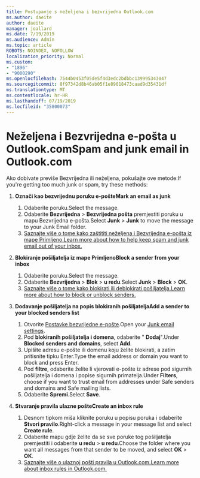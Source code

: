 ```yaml
---
title: Postupanje s neželjena i bezvrijedna Outlook.com
ms.author: daeite
author: daeite
manager: joallard
ms.date: 7/19/2019
ms.audience: Admin
ms.topic: article
ROBOTS: NOINDEX, NOFOLLOW
localization_priority: Normal
ms.custom:
- "1896"
- "9000290"
ms.openlocfilehash: 7544b0453f05de5f4d3edc2bdbbc139995343047
ms.sourcegitcommit: 8f97342d8b46ab05f1e89018473caad9d35431df
ms.translationtype: MT
ms.contentlocale: hr-HR
ms.lasthandoff: 07/19/2019
ms.locfileid: "35800073"
---
```

# <a name="spam-and-junk-email-in-outlookcom"></a><span data-ttu-id="4292e-102">Neželjena i Bezvrijedna e-pošta u Outlook.com</span><span class="sxs-lookup"><span data-stu-id="4292e-102">Spam and junk email in Outlook.com</span></span>

<span data-ttu-id="4292e-103">Ako dobivate previše Bezvrijedna ili neželjena, pokušajte ove metode:</span><span class="sxs-lookup"><span data-stu-id="4292e-103">If you're getting too much junk or spam, try these methods:</span></span>

1. <span data-ttu-id="4292e-104">**Označi kao bezvrijednu poruku e-pošte**</span><span class="sxs-lookup"><span data-stu-id="4292e-104">**Mark an email as junk**</span></span>
    1. <span data-ttu-id="4292e-105">Odaberite poruku.</span><span class="sxs-lookup"><span data-stu-id="4292e-105">Select the message.</span></span>
    1. <span data-ttu-id="4292e-106">Odaberite **Bezvrijedna** > **Bezvrijedna pošta** premjestiti poruku u mapu Bezvrijedna e-pošta.</span><span class="sxs-lookup"><span data-stu-id="4292e-106">Select **Junk** > **Junk** to move the message to your Junk Email folder.</span></span>
    1. [<span data-ttu-id="4292e-107">Saznajte više o tome kako zaštititi neželjena i Bezvrijedna e-pošta iz mape Primljeno.</span><span class="sxs-lookup"><span data-stu-id="4292e-107">Learn more about how to help keep spam and junk email out of your inbox.</span></span>](https://support.office.com/article/a3ece97b-82f8-4a5e-9ac3-e92fa6427ae4?wt.mc_id=Office_Outlook_com_Alchemy)

1. <span data-ttu-id="4292e-108">**Blokiranje pošiljatelja iz mape Primljeno**</span><span class="sxs-lookup"><span data-stu-id="4292e-108">**Block a sender from your inbox**</span></span>
    1. <span data-ttu-id="4292e-109">Odaberite poruku.</span><span class="sxs-lookup"><span data-stu-id="4292e-109">Select the message.</span></span>
    1. <span data-ttu-id="4292e-110">Odaberite **Bezvrijedna** > **Blok** > **u redu**.</span><span class="sxs-lookup"><span data-stu-id="4292e-110">Select **Junk** > **Block** > **OK**.</span></span>
    1. [<span data-ttu-id="4292e-111">Saznajte više o tome kako blokirati ili deblokirati pošiljatelja.</span><span class="sxs-lookup"><span data-stu-id="4292e-111">Learn more about how to block or unblock senders.</span></span>](https://support.office.com/article/afba1c94-77bb-4f50-8b85-057cf52f4d5e?wt.mc_id=Office_Outlook_com_Alchemy)

1. <span data-ttu-id="4292e-112">**Dodavanje pošiljatelja na popis blokiranih pošiljatelja**</span><span class="sxs-lookup"><span data-stu-id="4292e-112">**Add a sender to your blocked senders list**</span></span>
    1. <span data-ttu-id="4292e-113">Otvorite [Postavke bezvrijedne e-pošte](https://outlook.live.com/mail/options/mail/junkEmail/blockedSendersAndDomainsV2).</span><span class="sxs-lookup"><span data-stu-id="4292e-113">Open your [Junk email settings](https://outlook.live.com/mail/options/mail/junkEmail/blockedSendersAndDomainsV2).</span></span>
    1. <span data-ttu-id="4292e-114">Pod **blokiranih pošiljatelja i domena**, odaberite " **Dodaj**".</span><span class="sxs-lookup"><span data-stu-id="4292e-114">Under **Blocked senders and domains**, select **Add**.</span></span>
    1. <span data-ttu-id="4292e-115">Upišite adresu e-pošte ili domenu koju želite blokirati, a zatim pritisnite tipku Enter.</span><span class="sxs-lookup"><span data-stu-id="4292e-115">Type the email address or domain you want to block and press Enter.</span></span>
    1. <span data-ttu-id="4292e-116">Pod **filtre**, odaberite želite li vjerovati e-pošte iz adrese pod sigurnih pošiljatelja i domena i popise sigurnih primatelja.</span><span class="sxs-lookup"><span data-stu-id="4292e-116">Under **Filters**, choose if you want to trust email from addresses under Safe senders and domains and Safe mailing lists.</span></span>
    1. <span data-ttu-id="4292e-117">Odaberite **Spremi**.</span><span class="sxs-lookup"><span data-stu-id="4292e-117">Select **Save**.</span></span>

1. <span data-ttu-id="4292e-118">**Stvaranje pravila ulazne pošte**</span><span class="sxs-lookup"><span data-stu-id="4292e-118">**Create an inbox rule**</span></span>
    1. <span data-ttu-id="4292e-119">Desnom tipkom miša kliknite poruku u popisu poruka i odaberite **Stvori pravilo**.</span><span class="sxs-lookup"><span data-stu-id="4292e-119">Right-click a message in your message list and select **Create rule**.</span></span>
    1. <span data-ttu-id="4292e-120">Odaberite mapu gdje želite da se sve poruke tog pošiljatelja premjestiti i odaberite **u redu** > **u redu**.</span><span class="sxs-lookup"><span data-stu-id="4292e-120">Choose the folder where you want all messages from that sender to be moved, and select **OK** > **OK**.</span></span>
    1. [<span data-ttu-id="4292e-121">Saznajte više o ulaznoj pošti pravila u Outlook.com.</span><span class="sxs-lookup"><span data-stu-id="4292e-121">Learn more about inbox rules in Outlook.com.</span></span>](https://support.office.com/article/4b094371-a5d7-49bd-8b1b-4e4896a7cc5d?wt.mc_id=Office_Outlook_com_Alchemy)